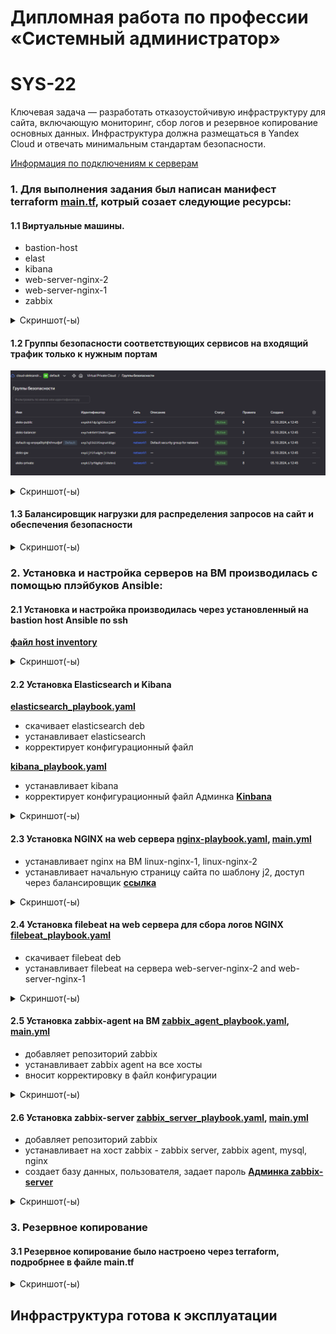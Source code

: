 #  Дипломная работа по профессии «Системный администратор»
# SYS-22

Ключевая задача — разработать отказоустойчивую инфраструктуру для сайта, включающую мониторинг, сбор логов и резервное копирование основных данных. Инфраструктура должна размещаться в Yandex Cloud и отвечать минимальным стандартам безопасности.

[Информация по подключениям к серверам](https://github.com/chichnikita/test/blob/main/Данные%20по%20подключениям.md)

### 1\. Для выполнения задания был написан манифест terraform [main.tf](https://github.com/chichnikita/test/blob/main/terraform/main.tf), котрый созает следующие ресурсы:

#### 1.1 Виртуальные машины.

  - bastion-host
  - elast
  - kibana
  - web-server-nginx-2
  - web-server-nginx-1
  - zabbix

<details>
<summary> Скриншот(-ы) </summary>

![01_vm](https://github.com/chichnikita/test/blob/main/img/VM_Cloud.png)

</details>


</details>

#### 1.2 Группы безопасности соответствующих сервисов на входящий трафик только к нужным портам

![09_20SG](https://github.com/chichnikita/test/blob/main/img/группы_безопасности.png)

<details>
<summary> Скриншот(-ы) </summary>

![09_20SG](https://github.com/chichnikita/test/blob/main/img/группы_безопасности_1.png)

</details>

#### 1.3 Балансировщик нагрузки для распределения запросов на сайт и обеспечения безопасности

<details>
<summary> Скриншот(-ы) </summary>

![02_target-group](https://github.com/chichnikita/test/blob/main/img/целевые_группы.png)

![03_backend-group](https://github.com/chichnikita/test/blob/main/img/группы_бэкендов.png)

![7](https://github.com/chichnikita/test/blob/main/img/карта_балансировки.png)

![7](https://github.com/chichnikita/test/blob/main/img/балансировщик.png)

![7](https://github.com/chichnikita/test/blob/main/img/целевые_группы_1.png)

![7](https://github.com/chichnikita/test/blob/main/img/балансировщик_1.png)

</details>

### 2. Установка и настройка серверов на ВМ производилась с помощью плэйбуков  Ansible:

#### 2.1 Установка и настройка производилась через установленный на bastion host Ansible по ssh 

**[файл host inventory](https://github.com/chichnikita/test/blob/main/ansible/hosts)**  

<details>
<summary> Скриншот(-ы) </summary>

![00_Bastion-host](https://github.com/chichnikita/test/blob/main/img/ansible_ping.png)

</details>


####  2.2 Установка Elasticsearch и Kibana 

**[elasticsearch_playbook.yaml](https://github.com/chichnikita/test/blob/main/ansible/elastik_playbook.yaml)**

* скачивает elasticsearch deb
* устанавливает elasticsearch
* корректирует конфигурационный файл

**[kibana_playbook.yaml](https://github.com/chichnikita/test/blob/main/ansible/kibana_playbook.yaml)**

* устанавливает kibana
* корректирует конфигурационный файл
    Админка **[Kinbana](http://178.154.220.202:5601)**
   
<details>
<summary> Скриншот(-ы) </summary>

![28_ install](https://github.com/chichnikita/test/blob/main/img/kibana.png)
![28_ install](https://github.com/chichnikita/test/blob/main/img/elast.png)
![28_ install](https://github.com/chichnikita/test/blob/main/img/kibana1.png) 
![28_ install](https://github.com/chichnikita/test/blob/main/img/kibana2.png) 
 *</details>

####  2.3 Установка NGINX на web сервера [nginx-playbook.yaml](https://github.com/chichnikita/test/blob/main/ansible/nginx-playbook.yaml), [main.yml](https://github.com/chichnikita/test/blob/main/ansible/roles/nginx/tasks/main.yml)

* устанавливает nginx на ВМ linux-nginx-1, linux-nginx-2
* устанавливает начальную страницу сайта по шаблону j2, доступ через балансировщик **[ссылка](http://89.169.145.0:80)**

<details>
<summary> Скриншот(-ы) </summary>

![21_ install_nginx](https://github.com/chichnikita/test/blob/main/img/nginx_1.png)

![22_ install_nginx](https://github.com/chichnikita/test/blob/main/img/nginx_2.png)

![23_ install_nginx](https://github.com/chichnikita/test/blob/main/img/nginx_3.png)

</details>

#### 2.4 Установка filebeat на web сервера для сбора логов NGINX [filebeat_playbook.yaml](https://github.com/chichnikita/test/blob/main/ansible/filebeat_playbook.yaml)

* скачивает filebeat deb
* устанавливает filebeat на сервера web-server-nginx-2 and web-server-nginx-1

<details>
<summary> Скриншот(-ы) </summary>

![28_20](https://github.com/chichnikita/test/blob/main/img/filebeat.png)

</details>

#### 2.5 Установка zabbix-agent на ВМ [zabbix_agent_playbook.yaml](https://github.com/chichnikita/test/blob/main/ansible/zabbix_agent_playbook.yaml), [main.yml](https://github.com/chichnikita/test/blob/main/ansible/roles/zabbix-agent/tasks/main.yml)
  - добавляет репозиторий zabbix
  - устанавливает zabbix agent на все хосты
  - вносит корректировку в файл конфигурации  


<details>
<summary> Скриншот(-ы) </summary>

![25_install_zabbix_agent](https://github.com/chichnikita/test/blob/main/img/zabbix_agent_1.png)
![25_install_zabbix_agent](https://github.com/chichnikita/test/blob/main/img/zabbix_agent_2.png)

</details>

#### 2.6 Установка zabbix-server [zabbix_server_playbook.yaml](https://github.com/chichnikita/test/blob/main/ansible/zabbix_server_playbook.yaml), [main.yml](https://github.com/chichnikita/test/blob/main/ansible/roles/zabbix-server/tasks/main.yml)
  
  - добавляет репозиторий zabbix
  - устанавливает на хост zabbix -  zabbix server, zabbix agent, mysql, nginx
  - создает базу данных, пользователя, задает пароль
**[Админка zabbix-server](http://89.169.144.127:8080)**

<details>
<summary> Скриншот(-ы) </summary>

![24_install_zabbix_server](https://github.com/chichnikita/test/blob/main/img/zabbix_server_1.png)

![26_ installzabbix_server](https://github.com/chichnikita/test/blob/main/img/zabbix_server_2.png)

![27_ installzabbix_server](https://github.com/chichnikita/test/blob/main/img/zabbix.png)

### Настраиваем дешборды с отображением метрик, минимальный набор — по принципу USE (Utilization, Saturation, Errors) для CPU, RAM, диски, сеть, http запросов к веб-серверам.

![27_ installzabbix_server](https://github.com/chichnikita/test/blob/main/img/zabbix1.png)

</details>

### 3. Резервное копирование 
#### 3.1 Резервное копирование было настроено через terraform, подробрнее в файле main.tf

<details>
<summary> Скриншот(-ы) </summary>

![99_Snapshot_1](https://github.com/chichnikita/test/blob/main/img/снимок.png)


</details>

## Инфраструктура готова к эксплуатации
